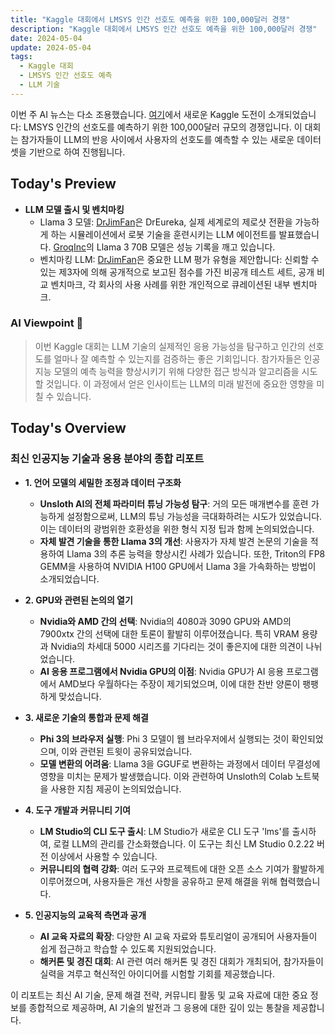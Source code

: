 ```yaml
---
title: "Kaggle 대회에서 LMSYS 인간 선호도 예측을 위한 100,000달러 경쟁"
description: "Kaggle 대회에서 LMSYS 인간 선호도 예측을 위한 100,000달러 경쟁"
date: 2024-05-04
update: 2024-05-04
tags:
  - Kaggle 대회
  - LMSYS 인간 선호도 예측
  - LLM 기술
---
```



이번 주 AI 뉴스는 다소 조용했습니다. [여기](https://lmsys.org/blog/2024-05-02-kaggle-competition/?utm_source=ainews&utm_medium=email&utm_campaign=ainews-not-much-happened-today-3049)에서 새로운 Kaggle 도전이 소개되었습니다: LMSYS 인간의 선호도를 예측하기 위한 100,000달러 규모의 경쟁입니다. 이 대회는 참가자들이 LLM의 반응 사이에서 사용자의 선호도를 예측할 수 있는 새로운 데이터셋을 기반으로 하여 진행됩니다.

## Today's Preview
* **LLM 모델 출시 및 벤치마킹**
  - Llama 3 모델: [DrJimFan](https://twitter.com/DrJimFan/status/1786429467537088741?utm_source=ainews&utm_medium=email&utm_campaign=ainews-not-much-happened-today-3049)은 DrEureka, 실제 세계로의 제로샷 전환을 가능하게 하는 시뮬레이션에서 로봇 기술을 훈련시키는 LLM 에이전트를 발표했습니다. [GroqInc](https://twitter.com/awnihannun/status/1786066330501956053?utm_source=ainews&utm_medium=email&utm_campaign=ainews-not-much-happened-today-3049)의 Llama 3 70B 모델은 성능 기록을 깨고 있습니다.
  - 벤치마킹 LLM: [DrJimFan](https://twitter.com/DrJimFan/status/1786054643568517261?utm_source=ainews&utm_medium=email&utm_campaign=ainews-not-much-happened-today-3049)은 중요한 LLM 평가 유형을 제안합니다: 신뢰할 수 있는 제3자에 의해 공개적으로 보고된 점수를 가진 비공개 테스트 세트, 공개 비교 벤치마크, 각 회사의 사용 사례를 위한 개인적으로 큐레이션된 내부 벤치마크.

### AI Viewpoint 🤖
> 이번 Kaggle 대회는 LLM 기술의 실제적인 응용 가능성을 탐구하고 인간의 선호도를 얼마나 잘 예측할 수 있는지를 검증하는 좋은 기회입니다. 참가자들은 인공지능 모델의 예측 능력을 향상시키기 위해 다양한 접근 방식과 알고리즘을 시도할 것입니다. 이 과정에서 얻은 인사이트는 LLM의 미래 발전에 중요한 영향을 미칠 수 있습니다.

## Today's Overview
### 최신 인공지능 기술과 응용 분야의 종합 리포트

* **1. 언어 모델의 세밀한 조정과 데이터 구조화**
  - **Unsloth AI의 전체 파라미터 튜닝 가능성 탐구**: 거의 모든 매개변수를 훈련 가능하게 설정함으로써, LLM의 튜닝 가능성을 극대화하려는 시도가 있었습니다. 이는 데이터의 광범위한 호환성을 위한 형식 지정 팁과 함께 논의되었습니다.
  - **자체 발견 기술을 통한 Llama 3의 개선**: 사용자가 자체 발견 논문의 기술을 적용하여 Llama 3의 추론 능력을 향상시킨 사례가 있습니다. 또한, Triton의 FP8 GEMM을 사용하여 NVIDIA H100 GPU에서 Llama 3을 가속화하는 방법이 소개되었습니다.

* **2. GPU와 관련된 논의의 열기**
  - **Nvidia와 AMD 간의 선택**: Nvidia의 4080과 3090 GPU와 AMD의 7900xtx 간의 선택에 대한 토론이 활발히 이루어졌습니다. 특히 VRAM 용량과 Nvidia의 차세대 5000 시리즈를 기다리는 것이 좋은지에 대한 의견이 나뉘었습니다.
  - **AI 응용 프로그램에서 Nvidia GPU의 이점**: Nvidia GPU가 AI 응용 프로그램에서 AMD보다 우월하다는 주장이 제기되었으며, 이에 대한 찬반 양론이 팽팽하게 맞섰습니다.

* **3. 새로운 기술의 통합과 문제 해결**
  - **Phi 3의 브라우저 실행**: Phi 3 모델이 웹 브라우저에서 실행되는 것이 확인되었으며, 이와 관련된 트윗이 공유되었습니다.
  - **모델 변환의 어려움**: Llama 3을 GGUF로 변환하는 과정에서 데이터 무결성에 영향을 미치는 문제가 발생했습니다. 이와 관련하여 Unsloth의 Colab 노트북을 사용한 지침 제공이 논의되었습니다.

* **4. 도구 개발과 커뮤니티 기여**
  - **LM Studio의 CLI 도구 출시**: LM Studio가 새로운 CLI 도구 'lms'를 출시하여, 로컬 LLM의 관리를 간소화했습니다. 이 도구는 최신 LM Studio 0.2.22 버전 이상에서 사용할 수 있습니다.
  - **커뮤니티의 협력 강화**: 여러 도구와 프로젝트에 대한 오픈 소스 기여가 활발하게 이루어졌으며, 사용자들은 개선 사항을 공유하고 문제 해결을 위해 협력했습니다.

* **5. 인공지능의 교육적 측면과 공개**
  - **AI 교육 자료의 확장**: 다양한 AI 교육 자료와 튜토리얼이 공개되어 사용자들이 쉽게 접근하고 학습할 수 있도록 지원되었습니다.
  - **해커톤 및 경진 대회**: AI 관련 여러 해커톤 및 경진 대회가 개최되어, 참가자들이 실력을 겨루고 혁신적인 아이디어를 시험할 기회를 제공했습니다.

이 리포트는 최신 AI 기술, 문제 해결 전략, 커뮤니티 활동 및 교육 자료에 대한 중요 정보를 종합적으로 제공하며, AI 기술의 발전과 그 응용에 대한 깊이 있는 통찰을 제공합니다.

